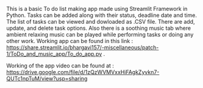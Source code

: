 This is a basic To do list making app made using Streamlit Framework in Python. Tasks can be added along with their status, deadline date and time. The list of tasks can be viewed and dowloaded as .CSV file. There are add, update, and delete task options. Also there is a soothing music tab where ambient relaxing music can be played while performing tasks or doing any other work.
Working app can be found in this link : https://share.streamlit.io/bhargavi157/-miscellaneous/patch-1/ToDo_and_music_app/To_do_app.py .

Working of the app video can be found at : https://drive.google.com/file/d/1zQzWVMVxxHiFAgkZyvkn7-QUTc1npTuM/view?usp=sharing
